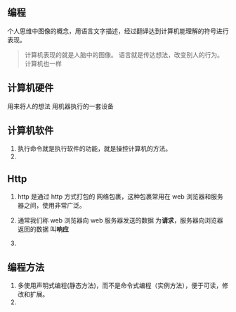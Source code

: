 ## 编程

个人思维中图像的概念，用语言文字描述，经过翻译达到计算机能理解的符号进行表现。
> 计算机表现的就是人脑中的图像。
> 语言就是传达想法，改变别人的行为。计算机也一样

## 计算机硬件

用来将人的想法 用机器执行的一套设备

## 计算机软件

1. 执行命令就是执行软件的功能，就是操控计算机的方法。
2. 

## Http

1. http 是通过 http 方式打包的 网络包裹，这种包裹常用在 web 浏览器和服务器之间，使用非常广泛。

2. 通常我们称  web 浏览器向 web 服务器发送的数据 为**请求**，服务器向浏览器返回的数据 叫**响应**

3. 
## 编程方法

1. 多使用声明式编程(静态方法)，而不是命令式编程（实例方法），便于可读，修改和扩展。
2. 